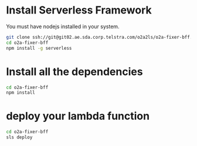 # Install Serverless Framework

You must have nodejs installed in your system.

```bash
git clone ssh://git@git02.ae.sda.corp.telstra.com/o2a2ls/o2a-fixer-bff.git
cd o2a-fixer-bff
npm install -g serverless
```

# Install all the dependencies

```bash
cd o2a-fixer-bff
npm install
```

# deploy your lambda function


```bash
cd o2a-fixer-bff
sls deploy
```

